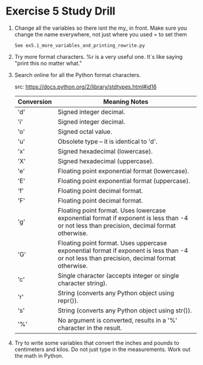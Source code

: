 
# Exercise 5 Study Drill 

1. Change all the variables so there isnt the my_ in front. Make sure you change the name everywhere, not just where you used = to set them 

	```
 	See ex5.1_more_variables_and_printing_rewrite.py

	``` 
2. Try more format characters. %r is a very useful one. It`s like saying "print this no matter what."

3. Search online for all the Python format characters. 

	src: https://docs.python.org/2/library/stdtypes.html#id16

	|Conversion |Meaning Notes|
	|-----------|-------------|
	|'d'|Signed integer decimal.|	 
	|	'i'|Signed integer decimal.|	 
	|'o'|Signed octal value.|
	|'u'|Obsolete type – it is identical to 'd'.|
	|'x'|Signed hexadecimal (lowercase).|
	|'X'|Signed hexadecimal (uppercase).|
	|'e'|Floating point exponential format (lowercase).|
	|'E'|Floating point exponential format (uppercase).|
	|'f'|Floating point decimal format.|
	|'F'|Floating point decimal format.|
	|'g'|Floating point format. Uses lowercase exponential format if exponent is less than -4 or not less than precision, decimal format otherwise.|
	|'G'|Floating point format. Uses uppercase exponential format if exponent is less than -4 or not less than precision, decimal format otherwise.|
	|'c'|Single character (accepts integer or single character string).|
	|'r'|String (converts any Python object using repr()).|
	|'s'|String (converts any Python object using str()). |
	|'%'|No argument is converted, results in a '%' character in the result.|	 

4. Try to write some variables that convert the inches and pounds to centimeters and kilos. Do not just 
type in the measurements. Work out the math in Python. 